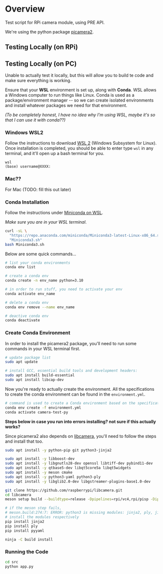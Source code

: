 # Overview
Test script for RPi camera module, using PRE API.

We're using the python package [picamera2](https://github.com/raspberrypi/picamera2).

## Testing Locally (on RPi)

## Testing Locally (on PC)

Unable to actually test it locally, but this will allow you to build te code and make sure everything is working.

Ensure that your **WSL** environment is set up, along with **Conda**. WSL allows a Windows computer to run things like Linux. Conda is used as a package/environment manager -- so we can create isolated environments and install whatever packages we need for that environment.

_(To be completely honest, I have no idea why I'm using WSL, maybe it's so that I can use it with conda??)_

### Windows WSL2

Follow the instructions to download [WSL 2](https://learn.microsoft.com/en-us/windows/wsl/install) (Windows Subsystem for Linux).
Once installation is completed, you should be able to enter type `wsl` in any terminal, and it'll open up a bash terminal for you.

```commandline
wsl
(base) username@XXXX:
```

### Mac??

For Mac (TODO: fill this out later)

### Conda Installation

Follow the instructions under [Miniconda on WSL](educe-ubc.github.io/conda.html).

_Make sure you are in your WSL terminal_.

```bash
curl -sL \
  "https://repo.anaconda.com/miniconda/Miniconda3-latest-Linux-x86_64.sh" > \
  "Miniconda3.sh"
bash Miniconda3.sh  
```

Below are some quick commands...
```bash
# list your conda environments
conda env list

# create a conda env
conda create -n env_name python=3.10

# in order to run stuff, you need to activate your env
conda activate env_name

# delete a conda env
conda env remove --name env_name

# deactive conda env 
conda deactivate
```

### Create Conda Environment

In order to install the picamera2 package, you'll need to run some commands in your WSL terminal first.

```bash
# update package list
sudo apt update

# install GCC, essential build tools and development headers:
sudo apt install build-essential
sudo apt install libcap-dev
```


Now you're ready to actually create the environment. All the specifications to create the conda environment can be found in the `environment.yml`.

```bash
# command is used to create a Conda environment based on the specifications provided in an environment.yml file.
conda env create -f environment.yml
conda activate camera-test-py
```

**Steps below in case you run into errors installing? not sure if this actually works?**

Since picamera2 also depends on [libcamera](https://github.com/raspberrypi/libcamera), you'll need to follow the steps and install that too.

```bash
sudo apt install -y python-pip git python3-jinja2
```

```bash
sudo apt install -y libboost-dev
sudo apt install -y libgnutls28-dev openssl libtiff-dev pybind11-dev
sudo apt install -y qtbase5-dev libqt5core5a libqt5widgets
sudo apt install -y meson cmake
sudo apt install -y python3-yaml python3-ply
sudo apt install -y libglib2.0-dev libgstreamer-plugins-base1.0-dev
```

```bash
git clone https://github.com/raspberrypi/libcamera.git
cd libcamera
meson setup build --buildtype=release -Dpipelines=rpi/vc4,rpi/pisp -Dipas=rpi/vc4,rpi/pisp -Dv4l2=true -Dgstreamer=enabled -Dtest=false -Dlc-compliance=disabled -Dcam=disabled -Dqcam=disabled -Ddocumentation=disabled -Dpycamera=enabled

# if the meson step fails, 
# meson.build:274:7: ERROR: python3 is missing modules: jinja2, ply, jinja2, yaml
# install the modules respectively
pip install jinja2
pip install ply
pip install pyyaml

ninja -C build install
```

### Running the Code

```bash
cd src
python app.py
```

